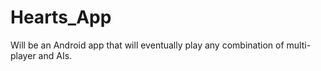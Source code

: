 # Hearts_App
Will be an Android app that will eventually play any combination of multi-player and AIs.
